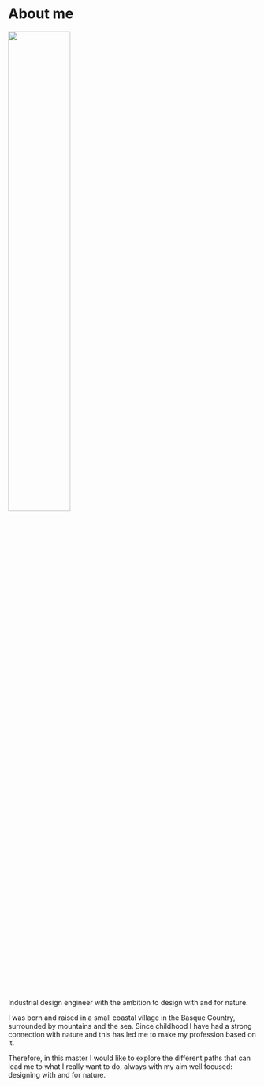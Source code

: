 # About me

<img src="https://junebascaran.github.io/MDEF/images/About/IMG-1386.jpg" width=50% height=50%> 

Industrial design engineer with the ambition to design with and for nature.

I was born and raised in a small coastal village in the Basque Country, surrounded by mountains and the sea. Since childhood I have had a strong connection with nature and this has led me to make my profession based on it. 

Therefore, in this master I would like to explore the different paths that can lead me to what I really want to do, always with my aim well focused: designing with and for nature. 



